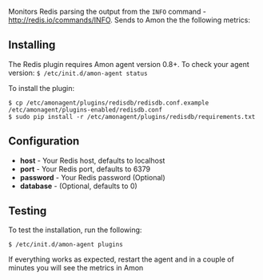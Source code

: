 Monitors Redis parsing the output from the `INFO` command - http://redis.io/commands/INFO. Sends to Amon the the following metrics:  


## Installing

The Redis plugin requires Amon agent version 0.8+. To check your agent version: `$ /etc/init.d/amon-agent status`

To install the plugin:


    $ cp /etc/amonagent/plugins/redisdb/redisdb.conf.example /etc/amonagent/plugins-enabled/redisdb.conf
    $ sudo pip install -r /etc/amonagent/plugins/redisdb/requirements.txt


## Configuration

* **host** -  Your Redis host, defaults to localhost
* **port** - Your Redis port, defaults to 6379
* **password** - Your Redis password (Optional)
* **database** - (Optional, defaults to 0)

## Testing

To test the installation, run the following:


    $ /etc/init.d/amon-agent plugins 
    
    
If everything works as expected, restart the agent and in a couple of minutes you will see the metrics in Amon 

